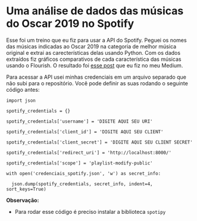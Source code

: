 <h1>Uma análise de dados das músicas do Oscar 2019 no Spotify</h1>

Esse foi um treino que eu fiz para usar a API do Spotify. Peguei os nomes das músicas indicadas ao Oscar 2019 na categoria de melhor música original e extrai as carecterísticas delas usando Python. Com os dados extraídos fiz gráficos comparativos de cada característica das músicas usando o Flourish. O resultado foi <a href="https://medium.com/@caiqalencar/as-músicas-do-oscar-2019-no-spotify-18a013cede8">esse post</a> que eu fiz no meu Medium.<br>

Para acessar a API usei minhas credenciais em um arquivo separado que não subi para o repositório. Você pode definir as suas rodando o seguinte código antes:

<pre><code>import json<br>
spotify_credentials = {}<br>
spotify_credentials['username'] = 'DIGITE AQUI SEU URI'<br>
spotify_credentials['client_id'] = 'DIGITE AQUI SEU CLIENT'<br>
spotify_credentials['client_secret'] = 'DIGITE AQUI SEU CLIENT SECRET'<br>
spotify_credentials['redirect_uri'] = 'http://localhost:8000/'<br>
spotify_credentials['scope'] = 'playlist-modify-public'<br>
with open('credenciais_spotify.json', 'w') as secret_info:<br>
  json.dump(spotify_credentials, secret_info, indent=4, sort_keys=True)<br></code></pre>

<b>Observação:</b>
<ul>
  <li>Para rodar esse código é preciso instalar a biblioteca <code>spotipy</code></li>
<ul>
